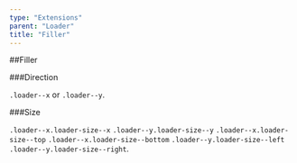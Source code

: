 ```yaml
---
type: "Extensions"
parent: "Loader"
title: "Filler"
---
```


##Filler

###Direction

`.loader--x` or `.loader--y`.

<demo>
  <demovanilla src="inline/demos/loader/filler-x">
  </demovanilla>
  <demovanilla src="inline/demos/loader/filler-y">
  </demovanilla>
</demo>

###Size

`.loader--x.loader-size--x` `.loader--y.loader-size--y` `.loader--x.loader-size--top` `.loader--x.loader-size--bottom` `.loader--y.loader-size--left` `.loader--y.loader-size--right`.

<demo>
  <demovanilla src="inline/demos/loader/filler-size-x">
  </demovanilla>
  <demovanilla src="inline/demos/loader/filler-size-y">
  </demovanilla>
  <demovanilla src="inline/demos/loader/filler-size-top">
  </demovanilla>
  <demovanilla src="inline/demos/loader/filler-size-bottom">
  </demovanilla>
  <demovanilla src="inline/demos/loader/filler-size-left">
  </demovanilla>
  <demovanilla src="inline/demos/loader/filler-size-right">
  </demovanilla>
</demo>
